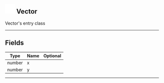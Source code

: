 ## <img src="../../.gitbook/assets/base.png" width="32" height="32" /> Vector
Vector's entry class<br>

-----------------
## Fields

| Type   | Name | Optional |
| ------ | ---- | -------: |
| number | x |  |
| number | y |  |


--------